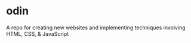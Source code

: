 # odin
A repo for creating new websites and implementing techniques involving HTML, CSS, &amp; JavaScript
